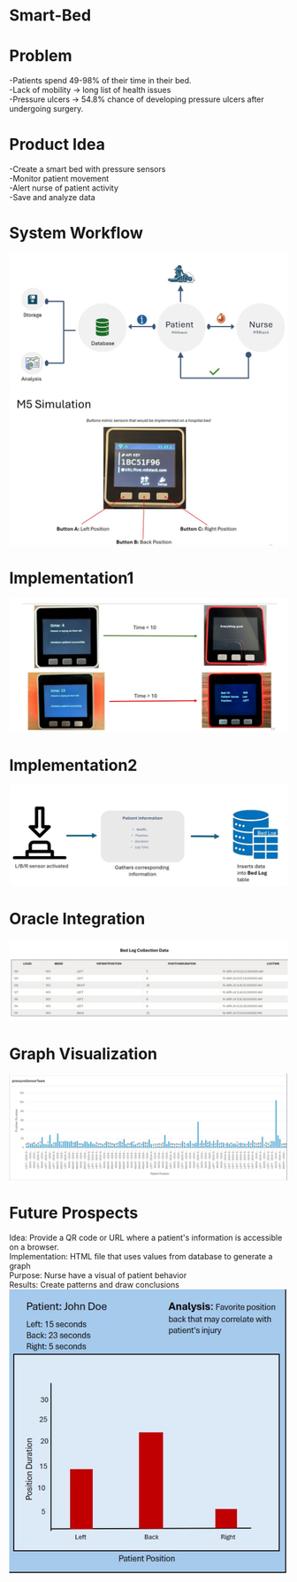 # Smart-Bed 

# Problem​ 
-Patients spend 49-98% of their time in their bed. ​</br>
-Lack of mobility -> long list of health issues​​</br>
-Pressure ulcers  -> 54.8% chance of developing pressure ulcers after undergoing surgery.​</br>
# Product Idea 
-Create a smart bed with pressure sensors ​</br>
-Monitor patient movement ​</br>
-Alert nurse of patient activity​</br>
-Save and analyze data</br>
# System Workflow
![alt text](https://github.com/berk2k/Smart-Bed/blob/main/workflow/SystemWorkflow.JPG)<br/>
![alt text](https://github.com/berk2k/Smart-Bed/blob/main/workflow/M5.JPG)<br/>

# Implementation1
![alt text](https://github.com/berk2k/Smart-Bed/blob/main/workflow/imp1.JPG)<br/>
# Implementation2
![alt text](https://github.com/berk2k/Smart-Bed/blob/main/workflow/imp2.JPG)<br/>
# Oracle Integration
![alt text](https://github.com/berk2k/Smart-Bed/blob/main/workflow/oracle.JPG)<br/>
# Graph Visualization
![alt text](https://github.com/berk2k/Smart-Bed/blob/main/workflow/graph.JPG)<br/>

# Future Prospects
Idea: Provide a QR code or URL where a patient's information is accessible on a browser.​<br/>
Implementation: HTML file that uses values from database to generate a graph​<br/>
Purpose: Nurse have a visual of patient behavior​<br/>
Results: Create patterns and draw conclusions<br/>
![alt text](https://github.com/berk2k/Smart-Bed/blob/main/workflow/futurep.JPG)
